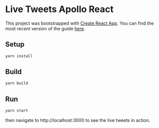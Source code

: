 # Live Tweets Apollo React

This project was bootstrapped with [Create React App](https://github.com/facebook/create-react-app).
You can find the most recent version of the guide [here](https://github.com/facebook/create-react-app/blob/master/packages/react-scripts/template/README.md).

## Setup

```bash
yarn install
```

## Build

```bash
yarn build
```

## Run

```bash
yarn start
```

then navigate to http://localhost:3000 to see the live tweets in action.
